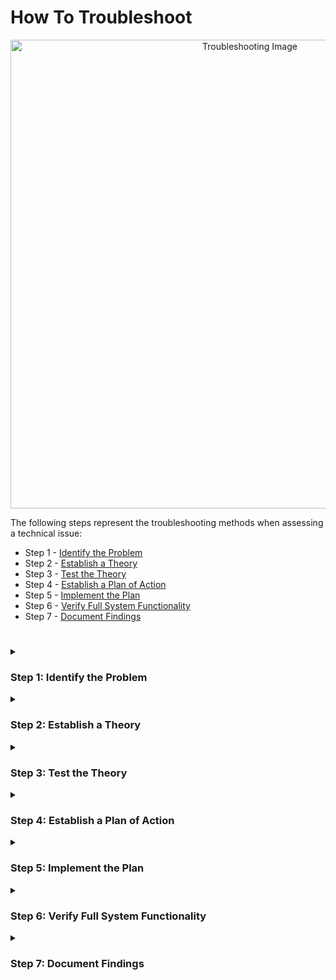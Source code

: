 # How To Troubleshoot

<p align="center">
<img  width="750" alt="Troubleshooting Image" src=https://github.com/0xbythesecond/HowToTroubleshoot/assets/23303634/98505d88-f432-46f1-aa9d-9e7597c235a0/>
</p>

The following steps represent the troubleshooting methods when assessing a technical issue:

- Step 1 - [Identify the Problem ](https://github.com/0xbythesecond/HowToTroubleshoot/edit/main/README.md#step-1-identify-the-problem)
- Step 2 - [Establish a Theory](https://github.com/0xbythesecond/HowToTroubleshoot/edit/main/README.md#step-2-establish-a-theory)
- Step 3 - [Test the Theory](https://github.com/0xbythesecond/HowToTroubleshoot/edit/main/README.md#step-3-test-the-theory)
- Step 4 - [Establish a Plan of Action](https://github.com/0xbythesecond/HowToTroubleshoot/edit/main/README.md#step-4-establish-a-plan-of-action)
- Step 5 - [Implement the Plan](https://github.com/0xbythesecond/HowToTroubleshoot/edit/main/README.md#step-5-implement-the-plan)
- Step 6 - [Verify Full System Functionality](https://github.com/0xbythesecond/HowToTroubleshoot/edit/main/README.md#step-6-verify-full-system-functionality)
- Step 7 - [Document Findings](https://github.com/0xbythesecond/HowToTroubleshoot/edit/main/README.md#step-7-document-findings)

#

<details>
<summary>
  
### Step 1: Identify the Problem
</summary>

**Gather Comprehensive Information:** Collect detailed information about the problem, including error messages, system logs, and user reports. Utilize tools like event viewers or log analyzers to get a clearer picture.

**Isolate the Scope:** Determine whether the issue is localized to a specific user, device, or a broader system-wide problem. Narrowing down the scope helps in focusing troubleshooting efforts.

**Check for Recent Changes:** Investigate recent software or hardware changes, updates, or configurations that might have triggered the issue. This includes updates to drivers, applications, or system settings.
</details>
<details>
<summary>
  
### Step 2: Establish a Theory
</summary> 

**Hypothesis Formulation:** Based on the collected data, formulate one or more hypotheses about the root cause of the problem. Consider different angles and potential causes.

**Prioritize Theories:** Prioritize theories by likelihood and impact. Focus on theories that are most probable and have the greatest impact on system functionality.

**Consult Knowledge Base:** Review relevant documentation, knowledge base articles, and past troubleshooting experiences to gather insights into potential solutions.
</details>
<details>
<summary>
  
### Step 3: Test the Theory
</summary>

**Isolate Variables:** Conduct tests in controlled environments to isolate variables. This helps confirm or eliminate specific theories without affecting the overall system.

**Use Diagnostic Tools:** Employ diagnostic tools, scripts, or utilities to gather more data and evidence to support or refute the theories. This might involve network analyzers, system performance monitoring, or hardware diagnostics.

**Monitor in Real-Time:** Set up real-time monitoring to observe the system behavior while implementing changes. Monitor logs and metrics to track progress and any new issues that may arise.
</details>
<details>
<summary>

### Step 4: Establish a Plan of Action
</summary>

**Identify Corrective Actions:** Based on the confirmed theories, outline specific corrective actions required. This could involve modifying configurations, applying patches, or replacing hardware components.

**Consider Rollback Options:** Before implementing changes, plan for potential rollbacks in case the corrective actions have unintended consequences or do not resolve the issue.

**Define a Timeline:** Establish a timeline for implementing the plan of action, considering potential downtime and impact on users. Communicate this timeline to stakeholders.
</details>
<details>
<summary>
  
### Step 5: Implement the Plan
</summary>

**Execute Changes Methodically:** Implement the planned actions methodically, following best practices and change management procedures. Avoid making multiple changes simultaneously to ensure clarity in cause-and-effect relationships.

**Verify Configuration Changes:** Double-check that all configuration changes are correctly applied and that there are no syntax errors or typos in configuration files or commands.

**Document Changes:** Keep a detailed record of all changes made during this step, including what was modified, when, and by whom. This documentation will be valuable for future reference.
</details>
<details>
<summary>
  
### Step 6: Verify Full System Functionality
</summary>  

**Functional Testing:** Conduct comprehensive functional tests to confirm that the issue has been resolved and that the system behaves as expected. This may involve user acceptance testing (UAT) or automated test scripts.

**Performance Monitoring:** Continuously monitor system performance during and after the resolution to ensure that the changes haven't introduced new performance bottlenecks or issues.

**User Feedback:** Collect feedback from end-users to validate that the problem no longer exists and that their workflows are functioning correctly.
</details>
<details>
<summary>
  
### Step 7: Document Findings
</summary>

**Create a Detailed Report:** Document the entire troubleshooting process, including steps taken in each phase, theories tested, actions implemented, and their outcomes. Include any relevant logs, screenshots, or performance data.

**Root Cause Analysis:** If a root cause was identified, provide a detailed analysis of what caused the issue and how it was resolved. This helps prevent similar problems in the future.

**Lessons Learned:** Summarize key takeaways from the troubleshooting experience, highlighting what worked well and what could be improved in future troubleshooting efforts.
</details>
